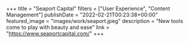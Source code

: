 +++
title = "Seaport Capital"
filters = ["User Experience", "Content Management"]
publishDate = "2022-02-21T00:23:38+00:00"
featured_image = "images/work/seaport.jpeg"
description = "New tools come to play with beauty and ease"
link = "https://www.seaportcapital.com/"
+++